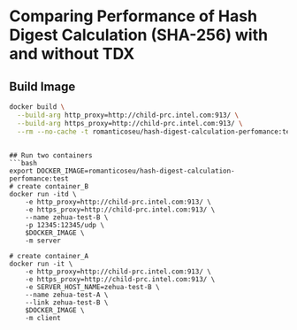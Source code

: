 # Comparing Performance of Hash Digest Calculation (SHA-256) with and without TDX

## Build Image
```bash
docker build \
  --build-arg http_proxy=http://child-prc.intel.com:913/ \
  --build-arg https_proxy=http://child-prc.intel.com:913/ \
  --rm --no-cache -t romanticoseu/hash-digest-calculation-perfomance:test .
```

```

## Run two containers
```bash
export DOCKER_IMAGE=romanticoseu/hash-digest-calculation-perfomance:test
# create container_B
docker run -itd \
	-e http_proxy=http://child-prc.intel.com:913/ \
	-e https_proxy=http://child-prc.intel.com:913/ \
	--name zehua-test-B \
	-p 12345:12345/udp \
	$DOCKER_IMAGE \
	-m server

# create container_A
docker run -it \
	-e http_proxy=http://child-prc.intel.com:913/ \
	-e https_proxy=http://child-prc.intel.com:913/ \
	-e SERVER_HOST_NAME=zehua-test-B \
	--name zehua-test-A \
	--link zehua-test-B \
	$DOCKER_IMAGE \
	-m client
```